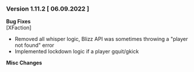 ### Version 1.11.2 [ 06.09.2022 ]

**Bug Fixes**  
[XFaction] 
- Removed all whisper logic, Blizz API was sometimes throwing a "player not found" error
- Implemented lockdown logic if a player gquit/gkick

**Misc Changes** 
